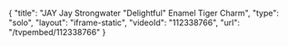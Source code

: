 {
    "title": "JAY Jay Strongwater \"Delightful\" Enamel Tiger Charm",
    "type": "solo",
    "layout": "iframe-static",
    "videoId": "112338766",
    "url": "\/tvpembed\/112338766"
}